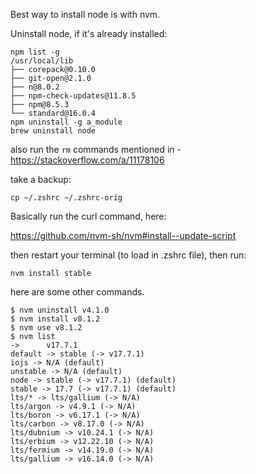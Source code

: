 Best way to install node is with nvm. 

Uninstall node, if it's already installed:

```
npm list -g
/usr/local/lib
├── corepack@0.10.0
├── git-open@2.1.0
├── n@8.0.2
├── npm-check-updates@11.8.5
├── npm@8.5.3
└── standard@16.0.4
npm uninstall -g a_module
brew uninstall node
```

also run the `rm` commands mentioned in - https://stackoverflow.com/a/11178106

take a backup:

```
cp ~/.zshrc ~/.zshrc-orig
```

Basically run the curl command, here:

https://github.com/nvm-sh/nvm#install--update-script

then restart your terminal (to load in .zshrc file), then run:

```
nvm install stable
```

here are some other commands. 

```
$ nvm uninstall v4.1.0
$ nvm install v8.1.2
$ nvm use v8.1.2
$ nvm list
->      v17.7.1
default -> stable (-> v17.7.1)
iojs -> N/A (default)
unstable -> N/A (default)
node -> stable (-> v17.7.1) (default)
stable -> 17.7 (-> v17.7.1) (default)
lts/* -> lts/gallium (-> N/A)
lts/argon -> v4.9.1 (-> N/A)
lts/boron -> v6.17.1 (-> N/A)
lts/carbon -> v8.17.0 (-> N/A)
lts/dubnium -> v10.24.1 (-> N/A)
lts/erbium -> v12.22.10 (-> N/A)
lts/fermium -> v14.19.0 (-> N/A)
lts/gallium -> v16.14.0 (-> N/A)
```
